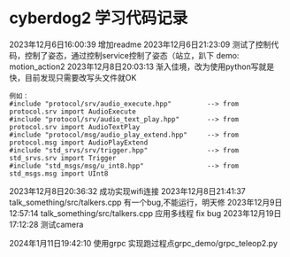 # cyberdog2 学习代码记录
2023年12月6日16:00:39 增加readme
2023年12月6日21:23:09 测试了控制代码，控制了姿态，通过控制service控制了姿态（站立，趴下 demo: motion_action2
2023年12月8日20:03:13 渐入佳境，改为使用python写就是快，目前发现只需要改写头文件就OK
```
例如：
#include "protocol/srv/audio_execute.hpp"         --> from protocol.srv import AudioExecute
#include "protocol/srv/audio_text_play.hpp"       --> from protocol.srv import AudioTextPlay
#include "protocol/msg/audio_play_extend.hpp"     --> from protocol.msg import AudioPlayExtend
#include "std_srvs/srv/trigger.hpp"               --> from std_srvs.srv import Trigger
#include "std_msgs/msg/u_int8.hpp"                --> from std_msgs.msg import UInt8
```

2023年12月8日20:36:32 成功实现wifi连接
2023年12月8日21:41:37 talk_something/src/talkers.cpp 有一个bug,不能运行，明天修
2023年12月9日12:57:14 talk_something/src/talkers.cpp 应用多线程 fix bug
2023年12月19日17:12:28 测试camera




2024年1月11日19:42:10 使用grpc 实现跑过程点grpc_demo/grpc_teleop2.py



